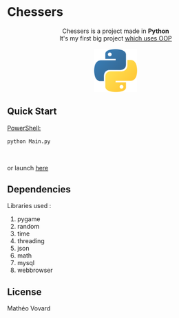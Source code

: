 # Chessers
<center>
Chessers is a project made in <b>Python</b></br>
It's my first big project <u>which uses OOP</u>
</br>
</br>
<img src="python-logo.png" alt="logo Python" width="100" height="100"></center>

## Quick Start
<u>PowerShell:</u></br>
```sh
python Main.py
```

</br>

or launch [here](Launcher.bat)

## Dependencies
Libraries used :
1. pygame
2. random
3. time
4. threading
5. json
6. math
7. mysql
8. webbrowser

## License
Mathéo Vovard